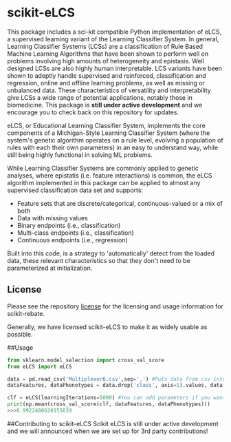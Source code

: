 # scikit-eLCS

This package includes a sci-kit compatible Python implementation of eLCS, a supervised learning variant of the Learning Classifier System. In general, Learning Classifier Systems (LCSs) are a classification of Rule Based Machine Learning Algorithms that have been shown to perform well on problems involving high amounts of heterogeneity and epistasis. Well designed LCSs are also highly human interpretable. LCS variants have been shown to adeptly handle supervised and reinforced, classification and regression, online and offline learning problems, as well as missing or unbalanced data. These characteristics of versatility and interpretability give LCSs a wide range of potential applications, notably those in biomedicine. This package is **still under active development** and we encourage you to check back on this repository for updates.

eLCS, or Educational Learning Classifier System, implements the core components of a Michigan-Style Learning Classifier System (where the system's genetic algorithm operates on a rule level,  evolving a population of rules with each their own parameters) in an easy to understand way, while still being highly functional in solving ML problems.

While Learning Classifier Systems are commonly applied to genetic analyses, where epistatis (i.e. feature interactions) is common, the eLCS algorithm implemented in this package can be applied to almost any supervised classification data set and supports:

* Feature sets that are discrete/categorical, continuous-valued or a mix of both
* Data with missing values
* Binary endpoints (i.e., classification)
* Multi-class endpoints (i.e., classification)
* Continuous endpoints (i.e., regression)

Built into this code, is a strategy to 'automatically' detect from the loaded data, these relevant characteristics so that they don't need to be parameterized at initialization.

## License
Please see the repository [license](https://github.com/UrbsLab/scikit-eLCS/blob/master/LICENSE) for the licensing and usage information for scikit-rebate.

Generally, we have licensed scikit-eLCS to make it as widely usable as possible.

##Usage
```python
from sklearn.model_selection import cross_val_score
from eLCS import eLCS

data = pd.read_csv('Multiplexer6.csv',sep=',') #Puts data from csv into indexable np arrays
dataFeatures, dataPhenotypes = data.drop('class', axis=1).values, data['class'].values

clf = eLCS(learningIterations=5000) #You can add parameters if you want, but default values are preprogrammed
print(np.mean(cross_val_score(clf, dataFeatures, dataPhenotypes)))
>>>0.9922480620155039

```

##Contributing to scikit-eLCS
Scikit eLCS is still under active development and we will announced when we are set up for 3rd party contributions!
